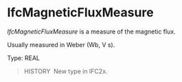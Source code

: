 IfcMagneticFluxMeasure
======================

_IfcMagneticFluxMeasure_ is a measure of the magnetic flux.

Usually measured in Weber (Wb, V s).

Type: REAL

> HISTORY&nbsp; New type in IFC2x.
